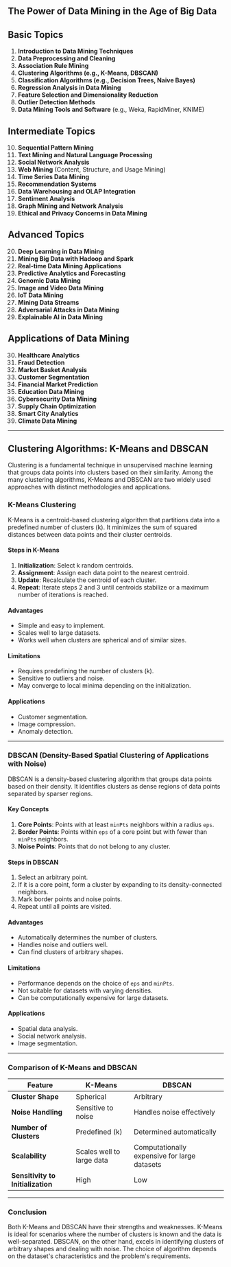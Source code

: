 ## The Power of Data Mining in the Age of Big Data

## Basic Topics

1. **Introduction to Data Mining Techniques**
2. **Data Preprocessing and Cleaning**
3. **Association Rule Mining**
4. **Clustering Algorithms (e.g., K-Means, DBSCAN)**
5. **Classification Algorithms (e.g., Decision Trees, Naive Bayes)**
6. **Regression Analysis in Data Mining**
7. **Feature Selection and Dimensionality Reduction**
8. **Outlier Detection Methods**
9. **Data Mining Tools and Software** (e.g., Weka, RapidMiner, KNIME)

## Intermediate Topics

10. **Sequential Pattern Mining**
11. **Text Mining and Natural Language Processing**
12. **Social Network Analysis**
13. **Web Mining** (Content, Structure, and Usage Mining)
14. **Time Series Data Mining**
15. **Recommendation Systems**
16. **Data Warehousing and OLAP Integration**
17. **Sentiment Analysis**
18. **Graph Mining and Network Analysis**
19. **Ethical and Privacy Concerns in Data Mining**

## Advanced Topics

20. **Deep Learning in Data Mining**
21. **Mining Big Data with Hadoop and Spark**
22. **Real-time Data Mining Applications**
23. **Predictive Analytics and Forecasting**
24. **Genomic Data Mining**
25. **Image and Video Data Mining**
26. **IoT Data Mining**
27. **Mining Data Streams**
28. **Adversarial Attacks in Data Mining**
29. **Explainable AI in Data Mining**

## Applications of Data Mining

30. **Healthcare Analytics**
31. **Fraud Detection**
32. **Market Basket Analysis**
33. **Customer Segmentation**
34. **Financial Market Prediction**
35. **Education Data Mining**
36. **Cybersecurity Data Mining**
37. **Supply Chain Optimization**
38. **Smart City Analytics**
39. **Climate Data Mining**

---

## Clustering Algorithms: K-Means and DBSCAN

Clustering is a fundamental technique in unsupervised machine learning that groups data points into clusters based on their similarity. Among the many clustering algorithms, K-Means and DBSCAN are two widely used approaches with distinct methodologies and applications.

### K-Means Clustering

K-Means is a centroid-based clustering algorithm that partitions data into a predefined number of clusters (k). It minimizes the sum of squared distances between data points and their cluster centroids.

#### Steps in K-Means

1. **Initialization**: Select k random centroids.
2. **Assignment**: Assign each data point to the nearest centroid.
3. **Update**: Recalculate the centroid of each cluster.
4. **Repeat**: Iterate steps 2 and 3 until centroids stabilize or a maximum number of iterations is reached.

#### Advantages

- Simple and easy to implement.
- Scales well to large datasets.
- Works well when clusters are spherical and of similar sizes.

#### Limitations

- Requires predefining the number of clusters (k).
- Sensitive to outliers and noise.
- May converge to local minima depending on the initialization.

#### Applications

- Customer segmentation.
- Image compression.
- Anomaly detection.

---

### DBSCAN (Density-Based Spatial Clustering of Applications with Noise)

DBSCAN is a density-based clustering algorithm that groups data points based on their density. It identifies clusters as dense regions of data points separated by sparser regions.

#### Key Concepts

1. **Core Points**: Points with at least `minPts` neighbors within a radius `eps`.
2. **Border Points**: Points within `eps` of a core point but with fewer than `minPts` neighbors.
3. **Noise Points**: Points that do not belong to any cluster.

#### Steps in DBSCAN

1. Select an arbitrary point.
2. If it is a core point, form a cluster by expanding to its density-connected neighbors.
3. Mark border points and noise points.
4. Repeat until all points are visited.

#### Advantages

- Automatically determines the number of clusters.
- Handles noise and outliers well.
- Can find clusters of arbitrary shapes.

#### Limitations

- Performance depends on the choice of `eps` and `minPts`.
- Not suitable for datasets with varying densities.
- Can be computationally expensive for large datasets.

#### Applications

- Spatial data analysis.
- Social network analysis.
- Image segmentation.

---

### Comparison of K-Means and DBSCAN

| Feature               | K-Means                    | DBSCAN                     |
|-----------------------|----------------------------|----------------------------|
| **Cluster Shape**     | Spherical                 | Arbitrary                  |
| **Noise Handling**    | Sensitive to noise        | Handles noise effectively  |
| **Number of Clusters**| Predefined (k)            | Determined automatically   |
| **Scalability**       | Scales well to large data | Computationally expensive for large datasets |
| **Sensitivity to Initialization** | High                     | Low                        |

---

### Conclusion

Both K-Means and DBSCAN have their strengths and weaknesses. K-Means is ideal for scenarios where the number of clusters is known and the data is well-separated. DBSCAN, on the other hand, excels in identifying clusters of arbitrary shapes and dealing with noise. The choice of algorithm depends on the dataset's characteristics and the problem's requirements.
